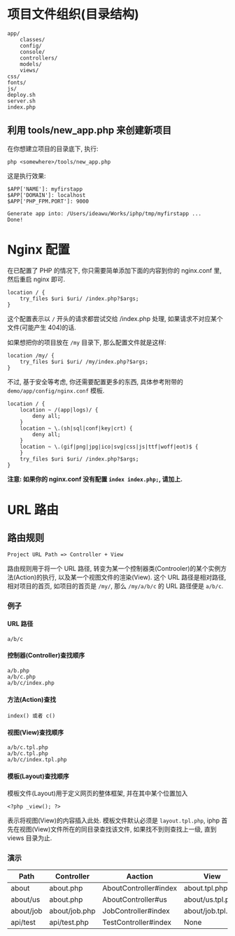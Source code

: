 # 项目文件组织(目录结构)

	app/
		classes/
		config/
		console/
		controllers/
		models/
		views/
	css/
	fonts/
	js/
	deploy.sh
	server.sh
	index.php

## 利用 tools/new_app.php 来创建新项目

在你想建立项目的目录底下, 执行:

	php <somewhere>/tools/new_app.php

这是执行效果:

	$APP['NAME']: myfirstapp
	$APP['DOMAIN']: localhost
	$APP['PHP_FPM.PORT']: 9000
	
	Generate app into: /Users/ideawu/Works/iphp/tmp/myfirstapp ...
	Done!


# Nginx 配置

在已配置了 PHP 的情况下, 你只需要简单添加下面的内容到你的 nginx.conf 里, 然后重启 nginx 即可.

	location / {
		try_files $uri $uri/ /index.php?$args;
	}

这个配置表示以 `/` 开头的请求都尝试交给 /index.php 处理, 如果请求不对应某个文件(可能产生 404)的话.

如果想把你的项目放在 `/my` 目录下, 那么配置文件就是这样:

	location /my/ {
		try_files $uri $uri/ /my/index.php?$args;
	}

不过, 基于安全等考虑, 你还需要配置更多的东西, 具体参考附带的 `demo/app/config/nginx.conf` 模板.

	location / {
		location ~ /(app|logs)/ {
			deny all;
		}
		location ~ \.(sh|sql|conf|key|crt) {
			deny all;
		}
		location ~ \.(gif|png|jpg|ico|svg|css|js|ttf|woff|eot)$ {
		}
		try_files $uri $uri/ /index.php?$args;
	}

__注意: 如果你的 nginx.conf 没有配置 `index index.php;`, 请加上.__


# URL 路由

## 路由规则

	Project URL Path => Controller + View

路由规则用于将一个 URL 路径, 转变为某一个控制器类(Controoler)的某个实例方法(Action)的执行, 以及某一个视图文件的渲染(View). 这个 URL 路径是相对路径, 相对项目的首页, 如项目的首页是 `/my/`, 那么 `/my/a/b/c` 的 URL 路径便是 `a/b/c`.

### 例子

#### URL 路径

	a/b/c

#### 控制器(Controller)查找顺序

    a/b.php
    a/b/c.php
    a/b/c/index.php

#### 方法(Action)查找

	index() 或者 c()

#### 视图(View)查找顺序

    a/b/c.tpl.php
    a/b/c.tpl.php
    a/b/c/index.tpl.php

#### 模板(Layout)查找顺序

模板文件(Layout)用于定义网页的整体框架, 并在其中某个位置加入

	<?php _view(); ?>

表示将视图(View)的内容插入此处. 模板文件默认必须是 `layout.tpl.php`, iphp 首先在视图(View)文件所在的同目录查找该文件, 如果找不到则查找上一级, 直到 views 目录为止.

### 演示

| Path | Controller | Aaction | View | Full URL |
| ---- | ---- | ---- | ---- | ---- |
| about | about.php | AboutController#index | about.tpl.php | http://localhost/iphp/about |
| about/us | about.php | AboutController#us | about/us.tpl.php | http://localhost/iphp/about/us |
| about/job | about/job.php | JobController#index | about/job.tpl.php | http://localhost/iphp/about/job |
| api/test | api/test.php | TestController#index | None | http://localhost/iphp/api/test |

